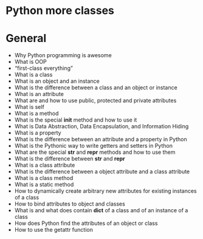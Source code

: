 # Python more classes
# General
 - Why Python programming is awesome
 - What is OOP
 - “first-class everything”
 - What is a class
 - What is an object and an instance
 - What is the difference between a class and an object or instance
 - What is an attribute
 - What are and how to use public, protected and private attributes
 - What is self
 - What is a method
 - What is the special __init__ method and how to use it
 - What is Data Abstraction, Data Encapsulation, and Information Hiding
 - What is a property
 - What is the difference between an attribute and a property in Python
 - What is the Pythonic way to write getters and setters in Python
 - What are the special __str__ and __repr__ methods and how to use them
 - What is the difference between __str__ and __repr__
 - What is a class attribute
 - What is the difference between a object attribute and a class attribute
 - What is a class method
 - What is a static method
 - How to dynamically create arbitrary new attributes for existing instances of a class
 - How to bind attributes to object and classes
 - What is and what does contain __dict__ of a class and of an instance of a class
 - How does Python find the attributes of an object or class
 - How to use the getattr function
